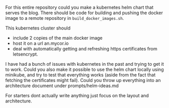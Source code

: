 For this entire repository could you make a kubernetes helm chart that serves the blog. There should be code for building and pushing the docker image to a remote repository in `build_docker_images.sh`. 

This kubernetes cluster should 

- include 2 copies of the main docker image 
- host it on a url an.mycor.io
- deal with automatically getting and refreshing https certificates from letsencrypt.

I have had a bunch of issues with kubernetes in the past and trying to get it to work. Could you also make it possible to use the helm chart locally using minikube, and try to test that everything works (aside from the fact that fetching the certificates might fail). Could you throw up everything into an architecture document under prompts/helm-ideas.md

For starters dont actually write anything just focus on the layout and architecture.

